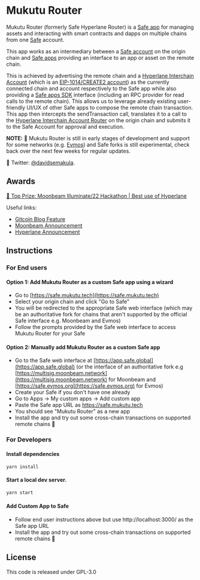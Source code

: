 # Mukutu Router

Mukutu Router (formerly Safe Hyperlane Router) is a [Safe app](https://help.gnosis-safe.io/en/articles/4022022-what-are-safe-apps) for managing assets and interacting with smart contracts and dapps on multiple chains from one [Safe](https://app.safe.global/) account.

This app works as an intermediary between a [Safe account](https://app.safe.global/) on the origin chain and [Safe apps](https://help.gnosis-safe.io/en/articles/4022022-what-are-safe-apps) providing an interface to an app or asset on the remote chain.

This is achieved by advertising the remote chain and a [Hyperlane Interchain Account](https://docs.hyperlane.xyz/docs/developers/send) (which is an [EIP-1014/CREATE2 account](https://eips.ethereum.org/EIPS/eip-1014)) as the currently connected chain and account respectively to the Safe app while also providing a [Safe apps SDK](https://github.com/safe-global/safe-apps-sdk) interface (including an RPC provider for read calls to the remote chain).
This allows us to leverage already existing user-friendly UI/UX of other Safe apps to compose the remote chain transaction.
This app then intercepts the sendTransaction call, translates it to a call to the [Hyperlane Interchain Account Router](https://docs.hyperlane.xyz/docs/developers/send) on the origin chain and submits it to the Safe Account for approval and execution.

**NOTE:** 🚧 Mukutu Router is still in early stages of development and support for some networks (e.g. [Evmos](https://evmos.org/)) and Safe forks is still experimental, check back over the next few weeks for regular updates.

💬 Twitter: [@davidsemakula](https://twitter.com/davidsemakula).

## Awards
[🥇 Top Prize: Moonbeam Illuminate/22 Hackathon | Best use of Hyperlane](https://twitter.com/MoonbeamNetwork/status/1610738659656962048)

Useful links:
 - [Gitcoin Blog Feature](https://go.gitcoin.co/blog/celebrating-the-best-in-cross-chain-from-moonbeams-illuminate-hack/22)
 - [Moonbeam Announcement](https://twitter.com/MoonbeamNetwork/status/1610738659656962048)
 - [Hyperlane Announcement](https://twitter.com/Hyperlane_xyz/status/1610751624300871681)

## Instructions

### For End users

#### Option 1: Add Mukutu Router as a custom Safe app using a wizard

- Go to [https://safe.mukutu.tech](https://safe.mukutu.tech)
- Select your origin chain and click "Go to Safe"
- You will be redirected to the appropriate Safe web interface (which may be an authoritative fork for chains that aren't supported by the official Safe interface e.g. Moonbeam and Evmos)
- Follow the prompts provided by the Safe web interface to access Mukutu Router for your Safe

#### Option 2: Manually add Mukutu Router as a custom Safe app

- Go to the Safe web interface at [https://app.safe.global](https://app.safe.global) (or the interface of an authoritative fork e.g [https://multisig.moonbeam.network](https://multisig.moonbeam.network) for Moonbeam and [https://safe.evmos.org](https://safe.evmos.org) for Evmos)
- Create your Safe if you don't have one already
- Go to Apps -> My custom apps -> Add custom app
- Paste the Safe app URL as https://safe.mukutu.tech
- You should see "Mukutu Router" as a new app
- Install the app and try out some cross-chain transactions on supported remote chains 🎉

### For Developers

#### Install dependencies

```shell
yarn install
```

#### Start a local dev server.

```sh
yarn start
```

#### Add Custom App to Safe

- Follow end user instructions above but use http://localhost:3000/ as the Safe app URL
- Install the app and try out some cross-chain transactions on supported remote chains 🚀

## License
This code is released under GPL-3.0